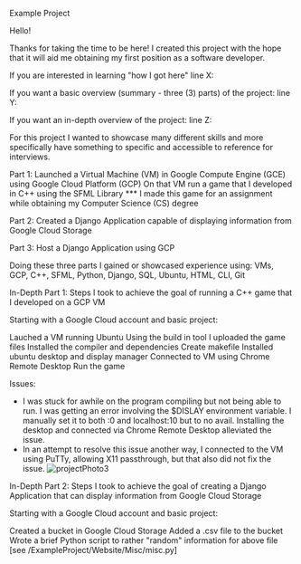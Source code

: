 Example Project

Hello!

Thanks for taking the time to be here! I created this project with the hope that it will aid me obtaining my first position as a software developer.

If you are interested in learning "how I got here" line X:

If you want a basic overview (summary - three (3) parts) of the project: line Y:

If you want an in-depth overview of the project: line Z:





For this project I wanted to showcase many different skills and more specifically have something to specific and accessible to reference for interviews. 

Part 1: 
Launched a Virtual Machine (VM) in Google Compute Engine (GCE) using Google Cloud Platform (GCP)
On that VM run a game that I developed in C++ using the SFML Library
                   *** I made this game for an assignment while obtaining my Computer Science (CS) degree
                   
Part 2:
Created a Django Application capable of displaying information from Google Cloud Storage

Part 3:
Host a Django Application using GCP

Doing these three parts I gained or showcased experience using: VMs, GCP, C++, SFML, Python, Django, SQL, Ubuntu, HTML, CLI, Git


In-Depth Part 1:
Steps I took to achieve the goal of running a C++ game that I developed on a GCP VM

Starting with a Google Cloud account and basic project:

Lauched a VM running Ubuntu
Using the build in tool I uploaded the game files
Installed the compiler and dependencies
Create makefile
Installed ubuntu desktop and display manager
Connected to VM using Chrome Remote Desktop
Run the game


Issues: 
- I was stuck for awhile on the program compiling but not being able to run. I was getting an error involving the $DISLAY environment variable. I manually set it to both :0 and localhost:10 but to no avail. Installing the desktop and connected via Chrome Remote Desktop alleviated the issue.
- In an attempt to resolve this issue another way, I connected to the VM using PuTTy, allowing X11 passthrough, but that also did not fix the issue.
![projectPhoto3](https://github.com/MooreNick/ExampleProject/assets/123336257/e9b5e8f8-f650-484e-9200-fc500e3dc4bd)

In-Depth Part 2:
Steps I took to achieve the goal of creating a Django Application that can display information from Google Cloud Storage

Starting with a Google Cloud account and basic project:

Created a bucket in Google Cloud Storage
Added a .csv file to the bucket
Wrote a brief Python script to rather "random" information for above file [see /ExampleProject/Website/Misc/misc.py]



